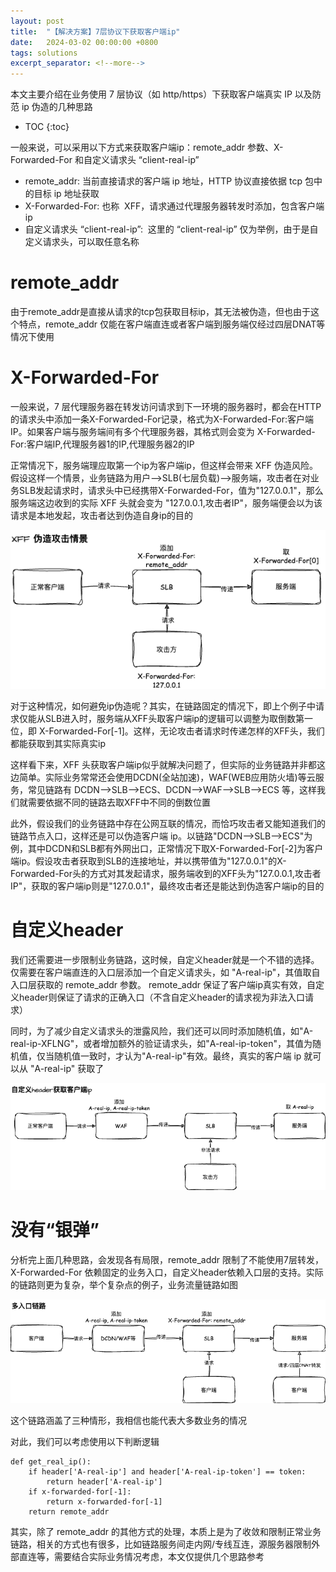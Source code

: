 ```yaml
---
layout: post
title:  "【解决方案】7层协议下获取客户端ip"
date:   2024-03-02 00:00:00 +0800
tags: solutions
excerpt_separator: <!--more-->
---
```


本文主要介绍在业务使用 7 层协议（如 http/https）下获取客户端真实 IP 以及防范 ip 伪造的几种思路<!--more-->

* TOC
{:toc}


一般来说，可以采用以下方式来获取客户端ip：remote_addr 参数、X-Forwarded-For 和自定义请求头 “client-real-ip”
- remote_addr: 当前直接请求的客户端 ip 地址，HTTP 协议直接依据 tcp 包中的目标 ip 地址获取
- X-Forwarded-For: 也称  XFF，请求通过代理服务器转发时添加，包含客户端 ip
- 自定义请求头 “client-real-ip”:  这里的 “client-real-ip” 仅为举例，由于是自定义请求头，可以取任意名称

# remote_addr
由于remote_addr是直接从请求的tcp包获取目标ip，其无法被伪造，但也由于这个特点，remote_addr 仅能在客户端直连或者客户端到服务端仅经过四层DNAT等情况下使用

# X-Forwarded-For
一般来说，7 层代理服务器在转发访问请求到下一环境的服务器时，都会在HTTP的请求头中添加一条X-Forwarded-For记录，格式为X-Forwarded-For:客户端IP。如果客户端与服务端间有多个代理服务器，其格式则会变为 X-Forwarded-For:客户端IP,代理服务器1的IP,代理服务器2的IP

正常情况下，服务端理应取第一个ip为客户端ip，但这样会带来 XFF 伪造风险。假设这样一个情景，业务链路为用户-->SLB(七层负载)-->服务端，攻击者在对业务SLB发起请求时，请求头中已经携带X-Forwarded-For，值为"127.0.0.1"，那么服务端这边收到的实际 XFF 头就会变为 "127.0.0.1,攻击者IP"，服务端便会以为该请求是本地发起，攻击者达到伪造自身ip的目的

![0deba7031a5ec89f7424cb3af8e6a868.png](/assets/images/0deba7031a5ec89f7424cb3af8e6a868.png)

对于这种情况，如何避免ip伪造呢？其实，在链路固定的情况下，即上个例子中请求仅能从SLB进入时，服务端从XFF头取客户端ip的逻辑可以调整为取倒数第一位，即 X-Forwarded-For[-1]。这样，无论攻击者请求时传递怎样的XFF头，我们都能获取到其实际真实ip

这样看下来，XFF 头获取客户端ip似乎就解决问题了，但实际的业务链路并非都这边简单。实际业务常常还会使用DCDN(全站加速)，WAF(WEB应用防火墙)等云服务，常见链路有 DCDN-->SLB-->ECS、DCDN-->WAF-->SLB-->ECS 等，这样我们就需要依据不同的链路去取XFF中不同的倒数位置

此外，假设我们的业务链路中存在公网互联的情况，而恰巧攻击者又能知道我们的链路节点入口，这样还是可以伪造客户端 ip。以链路"DCDN-->SLB-->ECS"为例，其中DCDN和SLB都有外网出口，正常情况下取X-Forwarded-For[-2]为客户端ip。假设攻击者获取到SLB的连接地址，并以携带值为"127.0.0.1"的X-Forwarded-For头的方式对其发起请求，服务端收到的XFF头为"127.0.0.1,攻击者IP"，获取的客户端ip则是"127.0.0.1"，最终攻击者还是能达到伪造客户端ip的目的

# 自定义header
我们还需要进一步限制业务链路，这时候，自定义header就是一个不错的选择。仅需要在客户端直连的入口层添加一个自定义请求头，如 "A-real-ip"，其值取自入口层获取的 remote_addr 参数。 remote_addr 保证了客户端ip真实有效，自定义header则保证了请求的正确入口（不含自定义header的请求视为非法入口请求）

同时，为了减少自定义请求头的泄露风险，我们还可以同时添加随机值，如"A-real-ip-XFLNG"，或者增加额外的验证请求头，如"A-real-ip-token"，其值为随机值，仅当随机值一致时，才认为"A-real-ip"有效。最终，真实的客户端 ip 就可以从 "A-real-ip" 获取了

![b0991070f3223f6d7a0124e00a0f4a0c.png](/assets/images/b0991070f3223f6d7a0124e00a0f4a0c.png)


# 没有“银弹”
分析完上面几种思路，会发现各有局限，remote_addr 限制了不能使用7层转发，X-Forwarded-For
 依赖固定的业务入口，自定义header依赖入口层的支持。实际的链路则更为复杂，举个复杂点的例子，业务流量链路如图

![74d4883521d32a86fa6e86c3b3d0ecc4.png](/assets/images/74d4883521d32a86fa6e86c3b3d0ecc4.png)

这个链路涵盖了三种情形，我相信也能代表大多数业务的情况

对此，我们可以考虑使用以下判断逻辑
```
def get_real_ip():
    if header['A-real-ip'] and header['A-real-ip-token'] == token:
        return header['A-real-ip']
    if x-forwarded-for[-1]:
        return x-forwarded-for[-1]
    return remote_addr
```
其实，除了 remote_addr 的其他方式的处理，本质上是为了收敛和限制正常业务链路，相关的方式也有很多，比如链路服务间走内网/专线互连，源服务器限制外部直连等，需要结合实际业务情况考虑，本文仅提供几个思路参考